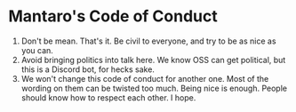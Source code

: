 # Mantaro's Code of Conduct

1. Don't be mean. That's it. Be civil to everyone, and try to be as nice as you can.
2. Avoid bringing politics into talk here. We know OSS can get political, but this is a Discord bot, for hecks sake.
3. We won't change this code of conduct for another one. Most of the wording on them can be twisted too much. Being nice is enough. People should know how to respect each other. I hope.
